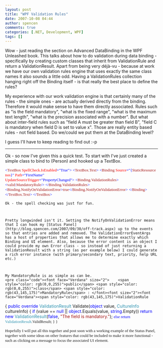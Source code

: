 ```yaml
---
layout: post
title: "WPF Validation Rules"
date: 2007-10-08 04:44
author: spencen
comments: true
categories: [.NET, Development, WPF]
tags: []
---
```



Wow - just reading the section on Advanced DataBinding in the WPF Unleashed book. This talks about how to do validation during data binding - specifically by creating custom classes that inherit from ValidationRule and return a ValidationResult. Apart from being very déjà-vu - because at work we have our own validation rules engine that uses exactly the same class names it also sounds a little odd. Having a ValidationRules collection hanging right off the Binding itself - is that really the best place to define the rules?
 

My experience with our work validation engine is that certainly many of the rules - the simple ones - are actually derived directly from the binding. Therefore it would make sense to have them directly associated. Rules such as "is the field mandatory", "what is the fixed range", "what is the maximum text length", "what is the precision associated with a number". But what about inter-field rules such as "field A must be greater than field B", "field C is mandatory when field D is set to value x". Those are really entity based rules - not field based. Do we/could we put them at the DataBinding level?
 

I guess I'll have to keep reading to find out :-p
 

------------------------
 

Ok - so now I've given this a quick test. To start with I've just created a simple class to bind to (Person) and hooked up a TextBox.


<font size="2"><font face="Verdana"><span style="color: rgb(163,21,21)">    </span><span style="color: rgb(0,0,255)">&lt;</span><span style="color: rgb(163,21,21)">TextBox</span><span style="color: rgb(255,0,0)"> SpellCheck.IsEnabled</span></font></font><font size="2"><font face="Verdana"><span style="color: rgb(0,0,255)">="True"&gt;
</span><span style="color: rgb(163,21,21)">        </span><span style="color: rgb(0,0,255)">&lt;</span><span style="color: rgb(163,21,21)">TextBox.Text</span></font></font><font size="2"><font face="Verdana"><span style="color: rgb(0,0,255)">&gt;
</span><span style="color: rgb(163,21,21)">            </span><span style="color: rgb(0,0,255)">&lt;</span><span style="color: rgb(163,21,21)">Binding</span><span style="color: rgb(255,0,0)"> Source</span><span style="color: rgb(0,0,255)">="{</span><span style="color: rgb(163,21,21)">StaticResource</span><span style="color: rgb(255,0,0)"> nos</span><span style="color: rgb(0,0,255)">}"</span><span style="color: rgb(255,0,0)"> Path</span><span style="color: rgb(0,0,255)">="FirstName"</span><span style="color: rgb(255,0,0)"> <br>                        </span></font></font><font size="2"><font face="Verdana"><span style="color: rgb(255,0,0)">UpdateSourceTrigger</span></font></font><font size="2"><font face="Verdana"><span style="color: rgb(0,0,255)">="PropertyChanged"&gt;
</span><span style="color: rgb(163,21,21)">                </span><span style="color: rgb(0,0,255)">&lt;</span><span style="color: rgb(163,21,21)">Binding.ValidationRules</span></font></font><font size="2"><font face="Verdana"><span style="color: rgb(0,0,255)">&gt;
</span><span style="color: rgb(163,21,21)">                    </span><span style="color: rgb(0,0,255)">&lt;</span><span style="color: rgb(163,21,21)">valid</span><span style="color: rgb(0,0,255)">:</span><span style="color: rgb(163,21,21)">MandatoryRule</span></font></font><font size="2"><font face="Verdana"><span style="color: rgb(0,0,255)">/&gt;
</span><span style="color: rgb(163,21,21)">                </span><span style="color: rgb(0,0,255)">&lt;/</span><span style="color: rgb(163,21,21)">Binding.ValidationRules</span></font></font><font size="2"><font face="Verdana"><span style="color: rgb(0,0,255)">&gt;
</span><span style="color: rgb(163,21,21)">                </span><span style="color: rgb(0,0,255)">&lt;</span><span style="color: rgb(163,21,21)">Binding.NotifyOnValidationError</span><span style="color: rgb(0,0,255)">&gt;</span><span style="color: rgb(163,21,21)">true</span><span style="color: rgb(0,0,255)">&lt;/</span><span style="color: rgb(163,21,21)">Binding.NotifyOnValidationError</span></font></font><font size="2"><font face="Verdana"><span style="color: rgb(0,0,255)">&gt;
</span><span style="color: rgb(163,21,21)">            </span><span style="color: rgb(0,0,255)">&lt;/</span><span style="color: rgb(163,21,21)">Binding</span></font></font><font size="2"><font face="Verdana"><span style="color: rgb(0,0,255)">&gt;
</span><span style="color: rgb(163,21,21)">        </span><span style="color: rgb(0,0,255)">&lt;/</span><span style="color: rgb(163,21,21)">TextBox.Text</span></font></font><font size="2"><font face="Verdana"><span style="color: rgb(0,0,255)">&gt;
</span><span style="color: rgb(163,21,21)">    </span><span style="color: rgb(0,0,255)">&lt;/</span><span style="color: rgb(163,21,21)">TextBox</span><span style="color: rgb(0,0,255)">&gt;</span></font></font></pre>

    
    Ok - the spell checking was just for fun.
    

    
    Pretty longwinded isn't it. Setting the NotifyOnValidationError means that I can hook my [Status Panel](http://blog.spencen.com/2007/09/30/off-track.aspx) up to the events so that entries are added and removed. The ValidationErrorEventArgs has a host of properties that allows me to determine exactly which Binding and UI element. Also, because the error content is an object I could provide my own Error class - so instead of just returning a ValidationResult with a string (as per example below) I could generate a rich error instance (with primary/secondary text, priority, help URL etc.)
    

    
    My MandatoryRule is as simple as can be.
    <pre class="code"><font face="Verdana" size="2">    <span style="color: rgb(0,0,255)">public</span> <span style="color: rgb(0,0,255)">class</span> <span style="color: rgb(43,145,175)">MandatoryRule</span> : </font><font size="2"><font face="Verdana"><span style="color: rgb(43,145,175)">ValidationRule
</span>    {
<span style="color: rgb(0,0,255)">public</span> <span style="color: rgb(0,0,255)">override</span> <span style="color: rgb(43,145,175)">ValidationResult</span> Validate(<span style="color: rgb(0,0,255)">object</span> value, <span style="color: rgb(43,145,175)">CultureInfo</span> cultureInfo)
{
<span style="color: rgb(0,0,255)">if</span> (value == <span style="color: rgb(0,0,255)">null</span> || <span style="color: rgb(0,0,255)">object</span>.Equals(value, <span style="color: rgb(0,0,255)">string</span>.Empty))
<span style="color: rgb(0,0,255)">return</span> <span style="color: rgb(0,0,255)">new</span> <span style="color: rgb(43,145,175)">ValidationResult</span>(<span style="color: rgb(0,0,255)">false</span>, <span style="color: rgb(163,21,21)">"The field is mandatory."</span>);
</font></font><font size="2"><font face="Verdana"><span style="color: rgb(0,0,255)">else
</span>                <span style="color: rgb(0,0,255)">return</span> <span style="color: rgb(43,145,175)">ValidationResult</span>.ValidResult;
}
}</font></font>



<font face="Verdana" size="2">Hopefully I will put all this together and post soon with a working example of the Status Panel, together with some ideas on other features that could be included to make it more functional - such as clicking on a message to focus the associated UI element.</font>


